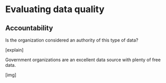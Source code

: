 # Evaluating data quality

## Accountability

Is the organization considered an authority of this type of data?

[explain]

Government organizations are an excellent data source with plenty of free data.

[img]

